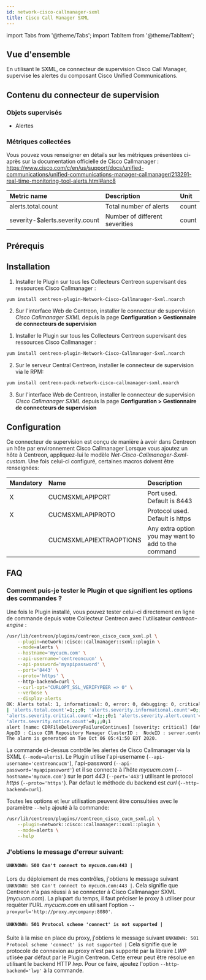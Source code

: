 ```yaml
---
id: network-cisco-callmanager-sxml
title: Cisco Call Manager SXML
---
```

import Tabs from '@theme/Tabs';
import TabItem from '@theme/TabItem';


## Vue d'ensemble

En utilisant le SXML, ce connecteur de supervision Cisco Call Manager, supervise les alertes du composant Cisco Unified Communications.

## Contenu du connecteur de supervision

### Objets supervisés

* Alertes

### Métriques collectées

Vous pouvez vous renseigner en détails sur les métriques présentées ci-après sur la documentation officielle 
de Cisco Callmanager : https://www.cisco.com/c/en/us/support/docs/unified-communications/unified-communications-manager-callmanager/213291-real-time-monitoring-tool-alerts.html#anc8

<Tabs groupId="sync">
<TabItem value="Alerts" label="Alerts">

| Metric name                      | Description                         | Unit  |
| :------------------------------- | :---------------------------------- | :---- |
| alerts.total.count               | Total number of alerts              | count |
| severity-$alerts.severity.count  | Number of different severities      | count |

</TabItem>
</Tabs>

## Prérequis

## Installation

<Tabs groupId="sync">
<TabItem value="Online License" label="Online License">

1. Installer le Plugin sur tous les Collecteurs Centreon supervisant des ressources Cisco Callmanager :

```bash
yum install centreon-plugin-Network-Cisco-Callmanager-Sxml.noarch
```

2. Sur l'interface Web de Centreon, installer le connecteur de supervision *Cisco Callmanager SXML* depuis la page **Configuration > Gestionnaire de connecteurs de supervision**

</TabItem>
<TabItem value="Offline License" label="Offline License">

1. Installer le Plugin sur tous les Collecteurs Centreon supervisant des ressources Cisco Callmanager :

```bash
yum install centreon-plugin-Network-Cisco-Callmanager-Sxml.noarch
```

2. Sur le serveur Central Centreon, installer le connecteur de supervision via le RPM:

```bash
yum install centreon-pack-network-cisco-callmanager-sxml.noarch
```

3. Sur l'interface Web de Centreon, installer le connecteur de supervision *Cisco Callmanager SXML* depuis la page **Configuration > Gestionnaire de connecteurs de supervision**

</TabItem>
</Tabs>

## Configuration

Ce connecteur de supervision est conçu de manière à avoir dans Centreon un hôte par environnement Cisco Callmanager
Lorsque vous ajoutez un hôte à Centreon, appliquez-lui le modèle *Net-Cisco-Callmanager-Sxml-custom*.
Une fois celui-ci configuré, certaines macros doivent être renseignées:

| Mandatory   | Name                     | Description                                         |
| :---------- | :----------------------- | :-------------------------------------------------- |
| X           | CUCMSXMLAPIPORT          | Port used. Default is 8443                          |          
| X           | CUCMSXMLAPIPROTO         | Protocol used. Default is https                     |
|             | CUCMSXMLAPIEXTRAOPTIONS  | Any extra option you may want to add to the command |

## FAQ

### Comment puis-je tester le Plugin et que signifient les options des commandes ?

Une fois le Plugin installé, vous pouvez tester celui-ci directement en ligne de commande depuis votre Collecteur Centreon avec l'utilisateur *centreon-engine* :

```bash
/usr/lib/centreon/plugins/centreon_cisco_cucm_sxml.pl \
    --plugin=network::cisco::callmanager::sxml::plugin \
	--mode=alerts \
	--hostname='mycucm.com' \
	--api-username='centreoncucm' \
	--api-password='myapipassword' \
	--port='8443' \
	--proto='https' \ 
	--http-backend=curl \
	--curl-opt="CURLOPT_SSL_VERIFYPEER => 0" \
	--verbose \
	--display-alerts
OK: Alerts total: 1, informational: 0, error: 0, debugging: 0, critical: 1, alert: 0, warning: 0, emergency: 0, notice: 0 
| 'alerts.total.count'=1;;;0; 'alerts.severity.informational.count'=0;;;0;1 'alerts.severity.error.count'=0;;;0;1 'alerts.severity.debugging.count'=0;;;0;1 
'alerts.severity.critical.count'=1;;;0;1 'alerts.severity.alert.count'=0;;;0;1 'alerts.severity.warning.count'=0;;;0;1 'alerts.severity.emergency.count'=0;;;0;1 
'alerts.severity.notice.count'=0;;;0;1
alert [name: CDRFileDeliveryFailureContinues] [severity: critical] [date: Tue Oct  6 05:42:12 2020]:  BillingServerAddress : 172.28.172.105 
AppID : Cisco CDR Repository Manager ClusterID :  NodeID : server.centreon.com  TimeStamp : Tue Oct 06 05:41:50 EDT 2020. 
The alarm is generated on Tue Oct 06 05:41:50 EDT 2020.	
```

La commande ci-dessus contrôle les alertes de Cisco Callmanager via la SXML (```--mode=alerts```).
Le Plugin utilise l'api-username (```--api-username='centreoncucm'```), l'api-password (```--api-password='myapipassword'```)
et il se connecte à l'hôte _mycucm.com_ (```--hostname='mycucm.com'```) 
sur le port _443_ (```--port='443'```) utilisant le protocol _https_ (```--proto='https'```).
Par defaut le méthode du backend est _curl_ (```--http-backend=curl```).

Toutes les options et leur utilisation peuvent être consultées avec le paramètre ```--help``` ajouté à la commande:

```bash
/usr/lib/centreon/plugins//centreon_cisco_cucm_sxml.pl \
	--plugin=network::cisco::callmanager::sxml::plugin \
	--mode=alerts \
	--help
```

### J'obtiens le message d'erreur suivant: 

#### ```UNKNOWN: 500 Can't connect to mycucm.com:443 |```

Lors du déploiement de mes contrôles, j'obtiens le message suivant ```UNKNOWN: 500 Can't connect to mycucm.com:443 |```.
Cela signifie que Centreon n'a pas réussi à se connecter à Cisco Callmanager SXML (*mycucm.com*).
La plupart du temps, il faut préciser le proxy à utiliser pour requêter l'URL *mycucm.com* en utilisant l'option ```--proxyurl='http://proxy.mycompany:8080'```.

#### ```UNKNOWN: 501 Protocol scheme 'connect' is not supported |``` 

Suite à la mise en place du proxy, j'obtiens le message suivant ```UNKNOWN: 501 Protocol scheme 'connect' is not supported |```
Cela signifie que le protocole de connexion au proxy n'est pas supporté par la libraire *LWP* utlisée par défaut par le Plugin Centreon.
Cette erreur peut être résolue en utilisant le backend HTTP *lwp*. Pour ce faire, ajoutez l'option ```--http-backend='lwp'``` à la commande.
